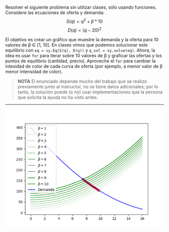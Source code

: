 Resolver el siguiente problema sin utilizar clases, sólo usando
funciones. Considere las ecuaciones de oferta y demanda:
$$S(q) = q^2 + \beta *10$$
$$D(q) = (q - 20)^2$$

El objetivo es crear un gráfico que muestre la demanda y la oferta
para 10 valores de β ∈ [1, 10]. En clases vimos que podemos solucionar este
equilibrio con `eq = sy.Eq(S(q), D(q))` y `q_sol = sy.solve(eq)`.
Ahora, la idea es usar `for` para iterar sobre 10 valores de β y
graficar las ofertas y los puntos de equilibrio (cantidad, precio).
Aproveche el `for` para cambiar la intesidad de color de cada curva
de oferta (por ejemplo, a menor valor de β menor intensidad de color).

>__**NOTA**__
> El enunciado depende mucho del trabajo que se realizó previamente
> junto al instructor, no se tiene datos adicionales; por lo tanto,
> la solución puede (o no) usar implementaciones que la persona que
> solicita la ayuda no ha visto antes.

---
![plot](Figure_1.png)